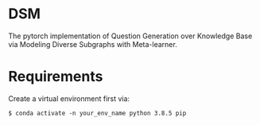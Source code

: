 # DSM
The pytorch implementation of Question Generation over Knowledge Base via Modeling Diverse Subgraphs with Meta-learner.

# Requirements
Create a virtual environment first via:
```
$ conda activate -n your_env_name python 3.8.5 pip
```
